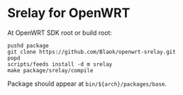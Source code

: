 # Srelay for OpenWRT

At OpenWRT SDK root or build root:

```
pushd package
git clone https://github.com/Blaok/openwrt-srelay.git
popd
scripts/feeds install -d m srelay
make package/srelay/compile
```

Package should appear at `bin/${arch}/packages/base`.
